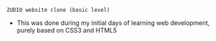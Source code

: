     ZUDIO website clone (basic level)

- This was done during my initial days of learning web development, purely based on CSS3 and HTML5